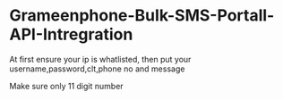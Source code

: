 # Grameenphone-Bulk-SMS-Portall-API-Intregration

At first ensure your ip is whatlisted, then put your username,password,clt,phone no and message

Make sure only 11 digit number
